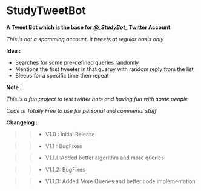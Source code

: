 # StudyTweetBot
**A Tweet Bot which is the base for  *@\_StudyBot_* Twitter Account**

*This is not a spamming account, it tweets at regular basis only*

**Idea :**

- Searches for some pre-defined queries randomly
- Mentions the first tweeter in that queruy with random reply from the list
- Sleeps for a specific time then repeat

**Note :**

*This is a fun project to test twitter bots and having fun with some people*

*Code is Totally Free to use for personal and commerial stuff*

**Changelog :**

>> - V1.0 : Initial Release 

>> - V1.1 : BugFixes 

>> - V1.1.1 :Added better algorithm and more queries

>> - V1.1.2: BugFixes

>> - V1.1.3: Added More Queries and better code implementation





